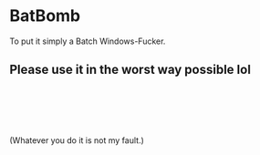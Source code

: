 # BatBomb
To put it simply a Batch Windows-Fucker.
## Please use it in the worst way possible lol
<br><br><br><br><br>(Whatever you do it is not my fault.)
